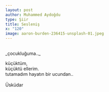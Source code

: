 ```yaml
---
layout: post
author: Muhammed Aydoğdu
type: Şiir
title: Sesleniş
x: "120"
image: aaron-burden-236415-unsplash-01.jpeg
---
```

<br/>  
_çocukluğuma.._  
  
küçüktüm,  
küçüktü ellerim.  
tutamadım hayatın bir ucundan..  
<br/>
Üsküdar  
